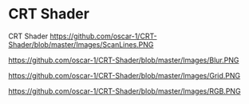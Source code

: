 # CRT Shader
 CRT Shader
https://github.com/oscar-1/CRT-Shader/blob/master/Images/ScanLines.PNG

https://github.com/oscar-1/CRT-Shader/blob/master/Images/Blur.PNG

https://github.com/oscar-1/CRT-Shader/blob/master/Images/Grid.PNG

https://github.com/oscar-1/CRT-Shader/blob/master/Images/RGB.PNG
